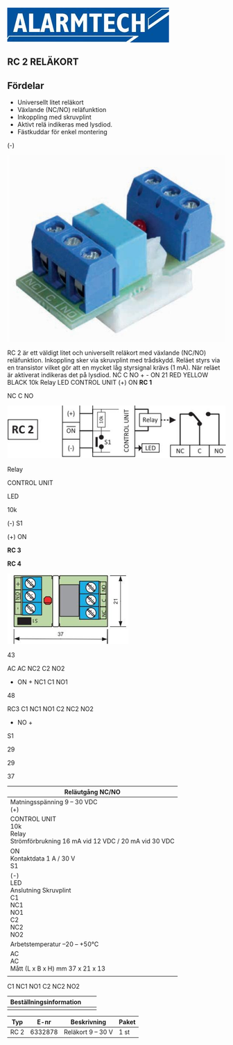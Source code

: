 ![](_page_0_Picture_1.jpeg)

## **RC 2 RELÄKORT**

## **Fördelar**

- Universellt litet reläkort
- Växlande (NC/NO) reläfunktion
- Inkoppling med skruvplint
- Aktivt relä indikeras med lysdiod.
- Fästkuddar för enkel montering

(-)

![](_page_0_Picture_9.jpeg)

RC 2 är ett väldigt litet och universellt reläkort med växlande (NC/NO) reläfunktion. Inkoppling sker via skruvplint med trådskydd. Reläet styrs via en transistor vilket gör att en mycket låg styrsignal krävs (1 mA). När reläet är aktiverat indikeras det på lysdiod. NC C NO + - ON 21 RED YELLOW BLACK 10k Relay LED CONTROL UNIT (+) ON **RC 1**

NC C NO

![](_page_0_Figure_11.jpeg)

Relay

CONTROL UNIT

LED

10k

(-) S1

(+) ON

**RC 3**

**RC 4**

![](_page_0_Figure_12.jpeg)

43

AC AC NC2 C2 NO2

- ON + NC1 C1 NO1

48

RC3 C1 NC1 NO1 C2 NC2 NO2

- NO +

S1

29

29

37

| Reläutgång  NC/NO                                                                     |
|---------------------------------------------------------------------------------------|
| Matningsspänning 9 – 30 VDC<br>(+)                                                    |
| CONTROL UNIT<br>10k<br>Relay<br>Strömförbrukning  16 mA vid 12 VDC / 20 mA vid 30 VDC |
| ON<br>Kontaktdata  1 A / 30 V<br>S1                                                   |
| (-)<br>LED<br>Anslutning Skruvplint<br>C1<br>NC1<br>NO1<br>C2<br>NC2<br>NO2           |
| Arbetstemperatur  –20 – +50°C                                                         |
| AC<br>AC<br>Mått (L x B x H) mm 37 x 21 x 13                                          |
|                                                                                       |

C1 NC1 NO1 C2 NC2 NO2

| Beställningsinformation |  |  |
|-------------------------|--|--|
|                         |  |  |

| Typ  | E-nr    | Beskrivning       | Paket |
|------|---------|-------------------|-------|
| RC 2 | 6332878 | Reläkort 9 – 30 V | 1 st  |